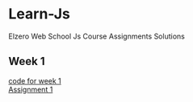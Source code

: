 # Learn-Js
Elzero Web School Js Course Assignments Solutions
## Week 1
[code for week 1](https://github.com/HalemoGPA/Learn-Js/tree/main/Week1)  
  [   Assignment 1](https://github.com/HalemoGPA/Learn-Js/tree/main/Week1/assignment%201)
